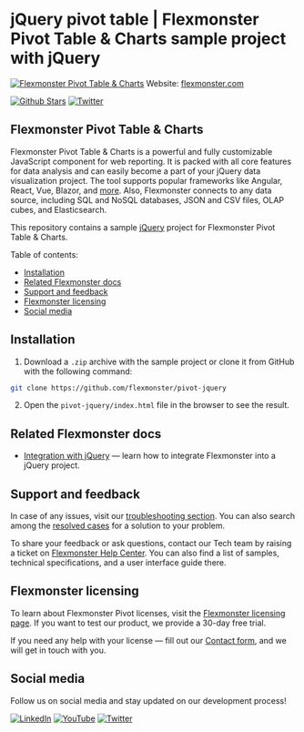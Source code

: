 # jQuery pivot table | Flexmonster Pivot Table & Charts sample project with jQuery
[![Flexmonster Pivot Table & Charts](https://cdn.flexmonster.com/landing.png)](https://www.flexmonster.com?r=sample_jqry)
Website: [flexmonster.com](https://www.flexmonster.com?r=sample_jqry)

[![Github Stars](https://img.shields.io/github/stars/flexmonster?style=social)](https://github.com/flexmonster) [![Twitter](https://img.shields.io/twitter/follow/Flexmonster?style=social)](https://twitter.com/Flexmonster)
 
## Flexmonster Pivot Table & Charts

Flexmonster Pivot Table & Charts is a powerful and fully customizable JavaScript component for web reporting. It is packed with all core features for data analysis and can easily become a part of your jQuery data visualization project. The tool supports popular frameworks like Angular, React, Vue, Blazor, and [more](https://www.flexmonster.com/doc/available-tutorials-integration?r=sample_jqry). Also, Flexmonster connects to any data source, including SQL and NoSQL databases, JSON and CSV files, OLAP cubes, and Elasticsearch. 

This repository contains a sample [jQuery](https://jquery.com/) project for Flexmonster Pivot Table & Charts.

Table of contents:

* [Installation](#installation)
* [Related Flexmonster docs](#related-flexmonster-docs)
* [Support and feedback](#support-and-feedback)
* [Flexmonster licensing](#flexmonster-licensing)
* [Social media](#social-media)

## Installation

1. Download a `.zip` archive with the sample project or clone it from GitHub with the following command:

```bash
git clone https://github.com/flexmonster/pivot-jquery
```

2. Open the `pivot-jquery/index.html` file in the browser to see the result.


## Related Flexmonster docs

- [Integration with jQuery](https://www.flexmonster.com/doc/integration-with-jquery?r=sample_jqry) — learn how to integrate Flexmonster into a jQuery project.
  
## Support and feedback

In case of any issues, visit our [troubleshooting section](https://www.flexmonster.com/doc/typical-errors?r=sample_jqry). You can also search among the [resolved cases](https://www.flexmonster.com/technical-support?r=sample_jqry) for a solution to your problem.

To share your feedback or ask questions, contact our Tech team by raising a ticket on [Flexmonster Help Center](https://www.flexmonster.com/help-center?r=sample_jqry). You can also find a list of samples, technical specifications, and a user interface guide there.

## Flexmonster licensing

To learn about Flexmonster Pivot licenses, visit the [Flexmonster licensing page](https://www.flexmonster.com/pivot-table-editions-and-pricing?r=sample_jqry). 
If you want to test our product, we provide a 30-day free trial.

If you need any help with your license — fill out our [Contact form](https://www.flexmonster.com/contact-our-team?r=sample_sample_jqry), and we will get in touch with you.

## Social media

Follow us on social media and stay updated on our development process!

[![LinkedIn](https://img.shields.io/badge/LinkedIn-blue?style=for-the-badge&logo=linkedin&logoColor=white)](https://linkedin.com/company/flexmonster) [![YouTube](https://img.shields.io/badge/YouTube-red?style=for-the-badge&logo=youtube&logoColor=white)](https://youtube.com/user/FlexMonsterPivot) [![Twitter](https://img.shields.io/badge/Twitter-blue?style=for-the-badge&logo=twitter&logoColor=white)](https://twitter.com/flexmonster)
